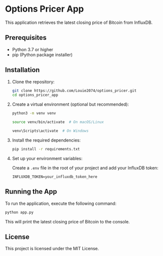 # Options Pricer App

This application retrieves the latest closing price of Bitcoin from InfluxDB.

## Prerequisites

- Python 3.7 or higher
- pip (Python package installer)

## Installation

1. Clone the repository:

   ```bash
   git clone https://github.com/Louie2074/options_pricer.git
   cd options_pricer_app
   ```
2. Create a virtual environment (optional but recommended):

   ```bash
   python3 -m venv venv

   source venv/bin/activate  # On macOS/Linux

   venv\Scripts\activate  # On Windows

   ```
3. Install the required dependencies:

   ```bash
   pip install -r requirements.txt
   ```
4. Set up your environment variables:

   Create a `.env` file in the root of your project and add your InfluxDB token:

   ```plaintext
   INFLUXDB_TOKEN=your_influxdb_token_here
   ```

## Running the App

To run the application, execute the following command:

```bash
python app.py
```

This will print the latest closing price of Bitcoin to the console.

## License

This project is licensed under the MIT License.
